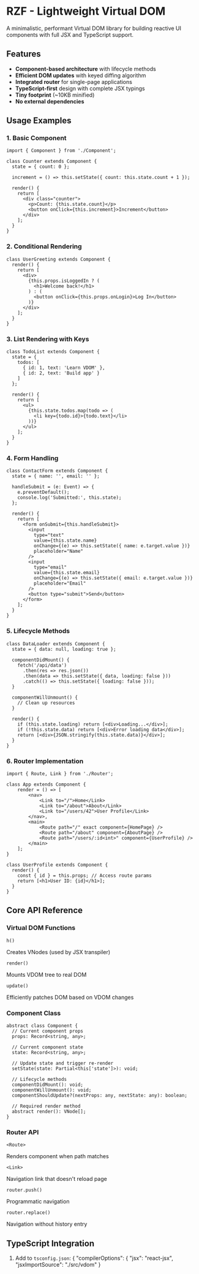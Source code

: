 
# RZF - Lightweight Virtual DOM

A minimalistic, performant Virtual DOM library for building reactive UI components with full JSX and TypeScript support.

## Features

- **Component-based architecture** with lifecycle methods
- **Efficient DOM updates** with keyed diffing algorithm
- **Integrated router** for single-page applications
- **TypeScript-first** design with complete JSX typings
- **Tiny footprint** (~10KB minified)
- **No external dependencies**

## Usage Examples

### 1. Basic Component
	import { Component } from './Component';

	class Counter extends Component {
	  state = { count: 0 };

	  increment = () => this.setState({ count: this.state.count + 1 });

	  render() {
	    return [
	      <div class="counter">
	        <p>Count: {this.state.count}</p>
	        <button onClick={this.increment}>Increment</button>
	      </div>
	    ];
	  }
	}

###  2. Conditional Rendering
	class UserGreeting extends Component {
	  render() {
	    return [
	      <div>
	        {this.props.isLoggedIn ? (
	          <h1>Welcome back!</h1>
	        ) : (
	          <button onClick={this.props.onLogin}>Log In</button>
	        )}
	      </div>
	    ];
	  }
	}

### 3. List Rendering with Keys
	class TodoList extends Component {
	  state = {
	    todos: [
	      { id: 1, text: 'Learn VDOM' },
	      { id: 2, text: 'Build app' }
	    ]
	  };

	  render() {
	    return [
	      <ul>
	        {this.state.todos.map(todo => (
	          <li key={todo.id}>{todo.text}</li>
	        ))}
	      </ul>
	    ];
	  }
	}

### 4. Form Handling
	class ContactForm extends Component {
	  state = { name: '', email: '' };

	  handleSubmit = (e: Event) => {
	    e.preventDefault();
	    console.log('Submitted:', this.state);
	  };

	  render() {
	    return [
	      <form onSubmit={this.handleSubmit}>
	        <input
	          type="text"
	          value={this.state.name}
	          onChange={(e) => this.setState({ name: e.target.value })}
	          placeholder="Name"
	        />
	        <input
	          type="email"
	          value={this.state.email}
	          onChange={(e) => this.setState({ email: e.target.value })}
	          placeholder="Email"
	        />
	        <button type="submit">Send</button>
	      </form>
	    ];
	  }
	}

### 5. Lifecycle Methods
	class DataLoader extends Component {
	  state = { data: null, loading: true };

	  componentDidMount() {
	    fetch('/api/data')
	      .then(res => res.json())
	      .then(data => this.setState({ data, loading: false }))
	      .catch(() => this.setState({ loading: false }));
	  }

	  componentWillUnmount() {
	    // Clean up resources
	  }

	  render() {
	    if (this.state.loading) return [<div>Loading...</div>];
	    if (!this.state.data) return [<div>Error loading data</div>];
	    return [<div>{JSON.stringify(this.state.data)}</div>];
	  }
	}

### 6. Router Implementation
	import { Route, Link } from './Router';

	class App extends Component {
		render = () => [
			<nav>
				<Link to="/">Home</Link>
				<Link to="/about">About</Link>
				<Link to="/users/42">User Profile</Link>
			</nav>,
			<main>
				<Route path="/" exact component={HomePage} />
				<Route path="/about" component={AboutPage} />
				<Route path="/users/:id<int>" component={UserProfile} />
			</main>
		];
	}

	class UserProfile extends Component {
	  render() {
	    const { id } = this.props; // Access route params
	    return [<h1>User ID: {id}</h1>];
	  }
	}

## Core API Reference

### Virtual DOM Functions

`h()`

Creates VNodes (used by JSX transpiler)

`render()`

Mounts VDOM tree to real DOM

`update()`

Efficiently patches DOM based on VDOM changes

### Component Class
	abstract class Component {
	  // Current component props
	  props: Record<string, any>;
	  
	  // Current component state
	  state: Record<string, any>;
	  
	  // Update state and trigger re-render
	  setState(state: Partial<this['state']>): void;
	  
	  // Lifecycle methods
	  componentDidMount(): void;
	  componentWillUnmount(): void;
	  componentShouldUpdate?(nextProps: any, nextState: any): boolean;
	  
	  // Required render method
	  abstract render(): VNode[];
	}

### Router API
`<Route>`

Renders component when path matches

`<Link>`

Navigation link that doesn't reload page

`router.push()`

Programmatic navigation

`router.replace()`

Navigation without history entry
    

## TypeScript Integration
1.  Add to `tsconfig.json`:
{
  "compilerOptions": {
    "jsx": "react-jsx",
    "jsxImportSource": "./src/vdom"
  }
